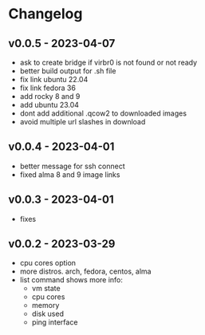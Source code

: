 # Changelog

## v0.0.5 - 2023-04-07

- ask to create bridge if virbr0 is not found or not ready
- better build output for .sh file
- fix link ubuntu 22.04
- fix link fedora 36
- add rocky 8 and 9
- add ubuntu 23.04
- dont add additional .qcow2 to downloaded images
- avoid multiple url slashes in download

## v0.0.4 - 2023-04-01

- better message for ssh connect
- fixed alma 8 and 9 image links

##  v0.0.3 - 2023-04-01

- fixes

##  v0.0.2 - 2023-03-29

- cpu cores option
- more distros. arch, fedora, centos, alma
- list command shows more info:
  - vm state
  - cpu cores
  - memory
  - disk used
  - ping interface
